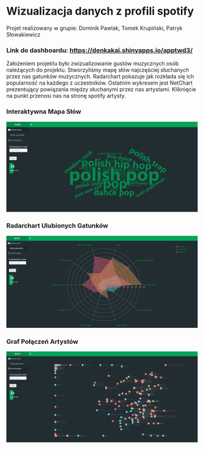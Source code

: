 # Wizualizacja danych z profili spotify 

Projet realizowany w grupie: Dominik Pawlak, Tomek Krupiński, Patryk Słowakiewicz

### Link do dashboardu: https://denkakai.shinyapps.io/apptwd3/

Założeniem projektu było zwizualizowanie gustów muzycznych osób należących do projektu. Stworzyliśmy mapę słów najczęściej słuchanych przez nas gatunków muzycznych. Radarchart pokazuje jak rozkłada się ich popularność na każdego z uczestników. Ostatnim wykresem jest NetChart prezentujący powiązania między słuchanymi przez nas artystami. Kliknięcie na punkt przenosi nas na stronę spotify artysty.

### Interaktywna Mapa Słów

![image](https://github.com/PSlowakiewicz/popcorn/blob/kancelaria/Projects/R%20Shiny%20-%20Spotify/Screens/page1.png)

### Radarchart Ulubionych Gatunków

![image](https://github.com/PSlowakiewicz/popcorn/blob/kancelaria/Projects/R%20Shiny%20-%20Spotify/Screens/page2.png)

### Graf Połączeń Artystów

![image](https://github.com/PSlowakiewicz/popcorn/blob/kancelaria/Projects/R%20Shiny%20-%20Spotify/Screens/page3.png)



